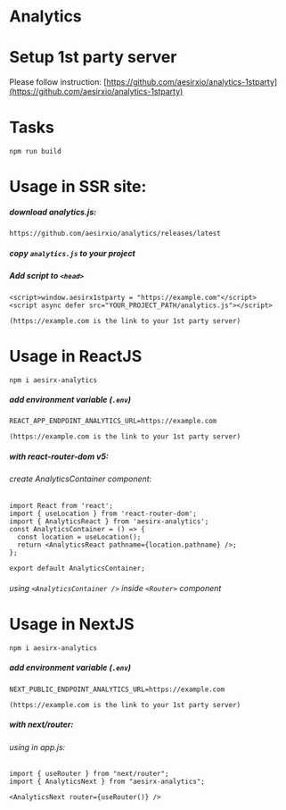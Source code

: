 # Analytics
# Setup 1st party server
Please follow instruction: [https://github.com/aesirxio/analytics-1stparty](https://github.com/aesirxio/analytics-1stparty)
# Tasks
`npm run build`


# Usage in SSR site:
##### download analytics.js:
`https://github.com/aesirxio/analytics/releases/latest`

##### copy `analytics.js` to your project
##### Add script to `<head>`
```
<script>window.aesirx1stparty = "https://example.com"</script>
<script async defer src="YOUR_PROJECT_PATH/analytics.js"></script>
```
`(https://example.com is the link to your 1st party server)`
# Usage in ReactJS

`npm i aesirx-analytics`
##### add environment variable (`.env`)
```
REACT_APP_ENDPOINT_ANALYTICS_URL=https://example.com

(https://example.com is the link to your 1st party server)
```
##### with react-router-dom v5:
###### create AnalyticsContainer component:
```
import React from 'react';
import { useLocation } from 'react-router-dom';
import { AnalyticsReact } from 'aesirx-analytics';
const AnalyticsContainer = () => {
  const location = useLocation();
  return <AnalyticsReact pathname={location.pathname} />;
};

export default AnalyticsContainer;
```
###### using `<AnalyticsContainer />` inside `<Router>` component 

# Usage in NextJS

`npm i aesirx-analytics`
##### add environment variable (`.env`)
```
NEXT_PUBLIC_ENDPOINT_ANALYTICS_URL=https://example.com

(https://example.com is the link to your 1st party server)
```
##### with next/router:
###### using in app.js:
```
import { useRouter } from "next/router";
import { AnalyticsNext } from "aesirx-analytics";

<AnalyticsNext router={useRouter()} />
```